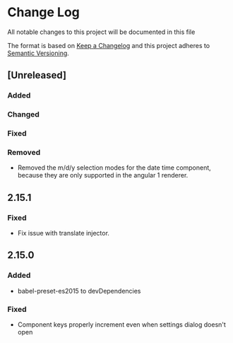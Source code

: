 # Change Log 
All notable changes to this project will be documented in this file

The format is based on [Keep a Changelog](http://keepachangelog.com/)
and this project adheres to [Semantic Versioning](http://semver.org/).

## [Unreleased]
### Added

### Changed

### Fixed

### Removed
 - Removed the m/d/y selection modes for the date time component, because they are only supported in the angular 1
   renderer.

## 2.15.1
### Fixed
 - Fix issue with translate injector.
 
## 2.15.0
### Added
 - babel-preset-es2015 to devDependencies
 
### Fixed
 - Component keys properly increment even when settings dialog doesn't open
